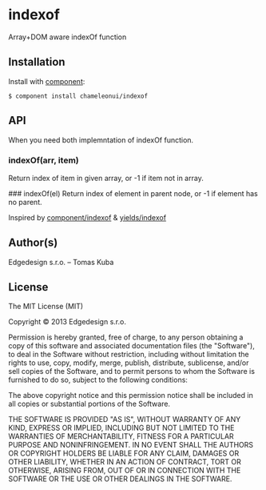 
# indexof

  Array+DOM aware indexOf function

## Installation

  Install with [component](https://github.com/component/component):

    $ component install chameleonui/indexof

## API

When you need both implemntation of indexOf function.

### indexOf(arr, item)
Return index of item in given array, or -1 if item not in array.

### indexOf(el)
Return index of element in parent node, or -1 if element has no parent.

Inspired by [component/indexof](https://github.com/component/indexof) & [yields/indexof](https://github.com/yields/indexof)

## Author(s)

Edgedesign s.r.o. – Tomas Kuba

## License

The MIT License (MIT)

Copyright © 2013 Edgedesign s.r.o.

Permission is hereby granted, free of charge, to any person obtaining a copy
of this software and associated documentation files (the "Software"), to deal
in the Software without restriction, including without limitation the rights
to use, copy, modify, merge, publish, distribute, sublicense, and/or sell
copies of the Software, and to permit persons to whom the Software is
furnished to do so, subject to the following conditions:

The above copyright notice and this permission notice shall be included in
all copies or substantial portions of the Software.

THE SOFTWARE IS PROVIDED "AS IS", WITHOUT WARRANTY OF ANY KIND, EXPRESS OR
IMPLIED, INCLUDING BUT NOT LIMITED TO THE WARRANTIES OF MERCHANTABILITY,
FITNESS FOR A PARTICULAR PURPOSE AND NONINFRINGEMENT. IN NO EVENT SHALL THE
AUTHORS OR COPYRIGHT HOLDERS BE LIABLE FOR ANY CLAIM, DAMAGES OR OTHER
LIABILITY, WHETHER IN AN ACTION OF CONTRACT, TORT OR OTHERWISE, ARISING FROM,
OUT OF OR IN CONNECTION WITH THE SOFTWARE OR THE USE OR OTHER DEALINGS IN
THE SOFTWARE.
